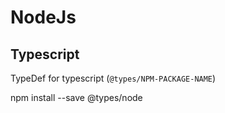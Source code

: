 # NodeJs

## Typescript
TypeDef for typescript (`@types/NPM-PACKAGE-NAME`)

npm install --save @types/node
